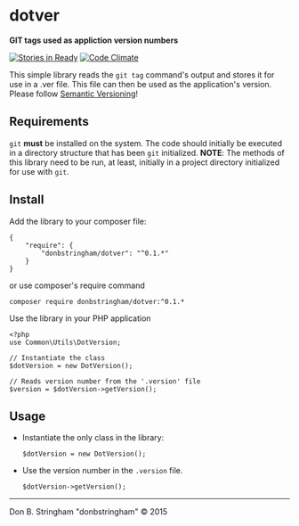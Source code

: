 # dotver

**GIT tags used as appliction version numbers**

[![Stories in Ready](https://badge.waffle.io/donbstringham/d3x.png?label=ready&title=Ready)](https://waffle.io/donbstringham/dot-version)
[![Code Climate](https://codeclimate.com/repos/555e0d596956805bad00a0e4/badges/7b03b962912b882a6a71/gpa.svg)](https://codeclimate.com/repos/555e0d596956805bad00a0e4/feed)

This simple library reads the `git tag` command's output and stores it for use in a .ver file.  This file can then be used as the application's version.  Please follow [Semantic Versioning](http://semver.org/)! 

## Requirements

`git` **must** be installed on the system.  The code should initially be executed in a directory structure that has been `git` initialized. **NOTE**: The methods of this library need to be run, at least, initially in a project directory initialized for use with `git`.

## Install

Add the library to your composer file:

```
{
	"require": {
		"donbstringham/dotver": "^0.1.*"
	}
}
```

or use composer's require command

```
composer require donbstringham/dotver:^0.1.*
```
    
Use the library in your PHP application

```
<?php
use Common\Utils\DotVersion;

// Instantiate the class
$dotVersion = new DotVersion();

// Reads version number from the '.version' file
$version = $dotVersion->getVersion();
```
     
## Usage

- Instantiate the only class in the library:

	``` $dotVersion = new DotVersion(); ```

- Use the version number in the `.version` file.

	``` $dotVersion->getVersion(); ```
	
---
	
Don B. Stringham "donbstringham" © 2015